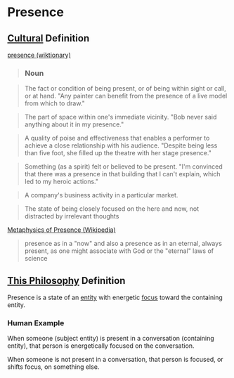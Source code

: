 # Presence

## [Cultural](./culture.md) Definition

<a href="http://en.wiktionary.org/wiki/presence" target="_blank">presence (wiktionary)</a>

> ### Noun

> The fact or condition of being present, or of being within sight or call, or at hand. "Any painter can benefit from the presence of a live model from which to draw."

> The part of space within one's immediate vicinity. "Bob never said anything about it in my presence."

> A quality of poise and effectiveness that enables a performer to achieve a close relationship with his audience. "Despite being less than five foot, she filled up the theatre with her stage presence."

> Something (as a spirit) felt or believed to be present. "I'm convinced that there was a presence in that building that I can't explain, which led to my heroic actions."

> A company's business activity in a particular market.

> The state of being closely focused on the here and now, not distracted by irrelevant thoughts

<a href="http://en.wikipedia.org/wiki/Metaphysics_of_presence" target="_blank">Metaphysics of Presence (Wikipedia)</a>

> presence as in a "now" and also a presence as in an eternal, always present, as one might associate with God or the "eternal" laws of science

## [This Philosophy](./this-philosophy.md) Definition

Presence is a state of an [entity](./entity.md) with energetic [focus](./focus.md) toward the containing entity.

### Human Example

When someone (subject entity) is present in a conversation (containing entity), that person is energetically focused on the conversation.

When someone is not present in a conversation, that person is focused, or shifts focus, on something else.
